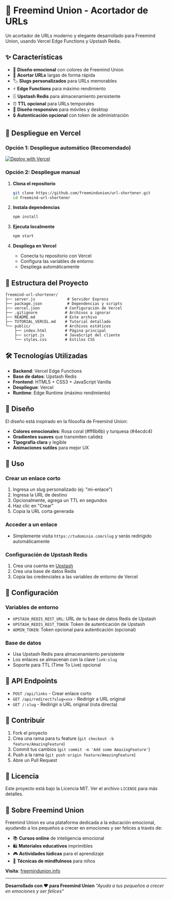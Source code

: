 # 🔗 Freemind Union - Acortador de URLs

Un acortador de URLs moderno y elegante desarrollado para Freemind Union, usando Vercel Edge Functions y Upstash Redis.

## ✨ Características

- 🎨 **Diseño emocional** con colores de Freemind Union
- 🔗 **Acortar URLs** largas de forma rápida
- 🏷️ **Slugs personalizados** para URLs memorables
- ⚡ **Edge Functions** para máximo rendimiento
- 🗄️ **Upstash Redis** para almacenamiento persistente
- ⏰ **TTL opcional** para URLs temporales
- 📱 **Diseño responsivo** para móviles y desktop
- 🔒 **Autenticación opcional** con token de administración

## 🚀 Despliegue en Vercel

### Opción 1: Despliegue automático (Recomendado)

[![Deploy with Vercel](https://vercel.com/button)](https://vercel.com/new/clone?repository-url=https://github.com/freemindunion/url-shortener)

### Opción 2: Despliegue manual

1. **Clona el repositorio**
   ```bash
   git clone https://github.com/freemindunion/url-shortener.git
   cd freemind-url-shortener
   ```

2. **Instala dependencias**
   ```bash
   npm install
   ```

3. **Ejecuta localmente**
   ```bash
   npm start
   ```

4. **Despliega en Vercel**
   - Conecta tu repositorio con Vercel
   - Configura las variables de entorno
   - Despliega automáticamente

## 📁 Estructura del Proyecto

```
freemind-url-shortener/
├── server.js              # Servidor Express
├── package.json           # Dependencias y scripts
├── vercel.json           # Configuración de Vercel
├── .gitignore            # Archivos a ignorar
├── README.md             # Este archivo
├── TUTORIAL_VERCEL.md    # Tutorial detallado
└── public/               # Archivos estáticos
    ├── index.html        # Página principal
    ├── script.js         # JavaScript del cliente
    └── styles.css        # Estilos CSS
```

## 🛠️ Tecnologías Utilizadas

- **Backend**: Vercel Edge Functions
- **Base de datos**: Upstash Redis
- **Frontend**: HTML5 + CSS3 + JavaScript Vanilla
- **Despliegue**: Vercel
- **Runtime**: Edge Runtime (máximo rendimiento)

## 🎨 Diseño

El diseño está inspirado en la filosofía de Freemind Union:
- **Colores emocionales**: Rosa coral (#ff6b6b) y turquesa (#4ecdc4)
- **Gradientes suaves** que transmiten calidez
- **Tipografía clara** y legible
- **Animaciones sutiles** para mejor UX

## 📖 Uso

### Crear un enlace corto
1. Ingresa un slug personalizado (ej: "mi-enlace")
2. Ingresa la URL de destino
3. Opcionalmente, agrega un TTL en segundos
4. Haz clic en "Crear"
5. Copia la URL corta generada

### Acceder a un enlace
- Simplemente visita `https://tudominio.com/slug` y serás redirigido automáticamente

### Configuración de Upstash Redis
1. Crea una cuenta en [Upstash](https://upstash.com)
2. Crea una base de datos Redis
3. Copia las credenciales a las variables de entorno de Vercel

## 🔧 Configuración

### Variables de entorno
- `UPSTASH_REDIS_REST_URL`: URL de tu base de datos Redis de Upstash
- `UPSTASH_REDIS_REST_TOKEN`: Token de autenticación de Upstash
- `ADMIN_TOKEN`: Token opcional para autenticación (opcional)

### Base de datos
- Usa Upstash Redis para almacenamiento persistente
- Los enlaces se almacenan con la clave `link:slug`
- Soporte para TTL (Time To Live) opcional

## 📝 API Endpoints

- `POST /api/links` - Crear enlace corto
- `GET /api/redirect?slug=xxx` - Redirigir a URL original
- `GET /:slug` - Redirigir a URL original (ruta directa)

## 🤝 Contribuir

1. Fork el proyecto
2. Crea una rama para tu feature (`git checkout -b feature/AmazingFeature`)
3. Commit tus cambios (`git commit -m 'Add some AmazingFeature'`)
4. Push a la rama (`git push origin feature/AmazingFeature`)
5. Abre un Pull Request

## 📄 Licencia

Este proyecto está bajo la Licencia MIT. Ver el archivo `LICENSE` para más detalles.

## 🌟 Sobre Freemind Union

Freemind Union es una plataforma dedicada a la educación emocional, ayudando a los pequeños a crecer en emociones y ser felices a través de:

- 📚 **Cursos online** de inteligencia emocional
- 🛍️ **Materiales educativos** imprimibles
- 🎮 **Actividades lúdicas** para el aprendizaje
- 🧘 **Técnicas de mindfulness** para niños

**Visita**: [freemindunion.info](https://freemindunion.info)

---

**Desarrollado con ❤️ para Freemind Union**
*"Ayuda a tus pequeños a crecer en emociones y ser felices"*